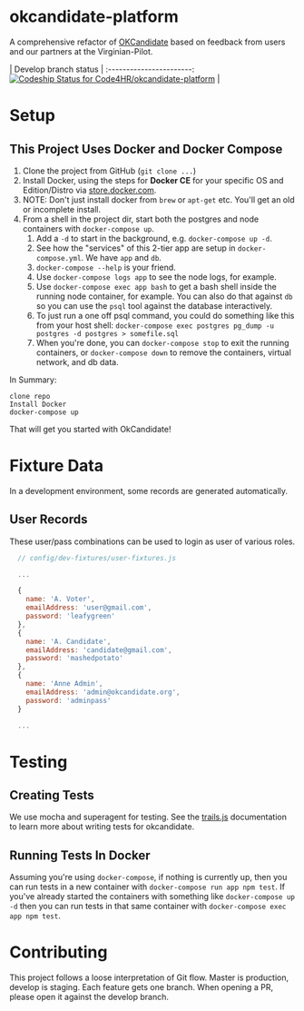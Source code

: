 # okcandidate-platform
A comprehensive refactor of [OKCandidate](https://github.com/Code4HR/okcandidate/) based on feedback from users and our partners at the Virginian-Pilot.

| Develop branch status |
:-----------------------:
[ ![Codeship Status for Code4HR/okcandidate-platform](https://app.codeship.com/projects/20e942f0-0356-0135-4909-4af64aa74b25/status?branch=develop)](https://app.codeship.com/projects/213312) |

# Setup

## This Project Uses Docker and Docker Compose

1. Clone the project from GitHub (`git clone ...`)
1. Install Docker, using the steps for **Docker CE** for your specific OS and Edition/Distro via [store.docker.com](https://store.docker.com).
1. NOTE: Don't just install docker from `brew` or `apt-get` etc. You'll get an old or incomplete install.
1. From a shell in the project dir, start both the postgres and node containers with `docker-compose up`.
    1. Add a `-d` to start in the background, e.g. `docker-compose up -d`.
    1. See how the "services" of this 2-tier app are setup in `docker-compose.yml`. We have `app` and `db`.
    1. `docker-compose --help` is your friend.
    1. Use `docker-compose logs app` to see the node logs, for example.
    1. Use `docker-compose exec app bash` to get a bash shell inside the running node container, for example. You can also do that against `db` so you can use the `psql` tool against the database interactively.
    1. To just run a one off psql command, you could do something like this from your host shell: `docker-compose exec postgres pg_dump -u postgres -d postgres > somefile.sql`
    1. When you're done, you can `docker-compose stop` to exit the running containers, or `docker-compose down` to remove the containers, virtual network, and db data.

In Summary:

    clone repo
    Install Docker
    docker-compose up

That will get you started with OkCandidate!

# Fixture Data
In a development environment, some records are generated automatically.

## User Records
These user/pass combinations can be used to login as user of various roles.
```js
  // config/dev-fixtures/user-fixtures.js

  ...

  {
    name: 'A. Voter',
    emailAddress: 'user@gmail.com',
    password: 'leafygreen'
  },
  {
    name: 'A. Candidate',
    emailAddress: 'candidate@gmail.com',
    password: 'mashedpotato'
  },
  {
    name: 'Anne Admin',
    emailAddress: 'admin@okcandidate.org',
    password: 'adminpass'
  }

  ...

```

# Testing

## Creating Tests

We use mocha and superagent for testing. See the [trails.js](https://trailsjs.io/doc/en/test/) documentation to learn more about writing tests for okcandidate.

## Running Tests In Docker

Assuming you're using `docker-compose`, if nothing is currently up, then you can run tests in a new container with `docker-compose run app npm test`. If you've already started the containers with something like `docker-compose up -d` then you can run tests in that same container with `docker-compose exec app npm test`.

# Contributing
This project follows a loose interpretation of Git flow. Master is production, develop is staging. Each feature gets one branch.  When opening a PR, please open it against the develop branch.
